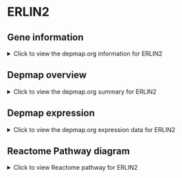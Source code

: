 <h1>ERLIN2</h1>

<h2>Gene information</h2>
<details>
  <summary>Click to view the depmap.org information for ERLIN2</summary>
  <iframe src="https://depmap.org/portal/gene/ERLIN2?tab=about" style="border:none;width:100%;height:800px"></iframe>
</details>

<h2>Depmap overview</h2>
<details>
  <summary>Click to view the depmap.org summary for ERLIN2</summary>
  <iframe src="https://depmap.org/portal/gene/ERLIN2?tab=overview" style="border:none;width:100%;height:800px"></iframe>
</details>

<h2>Depmap expression</h2>
<details>
  <summary>Click to view the depmap.org expression data for ERLIN2</summary>
  <iframe src="https://depmap.org/portal/gene/ERLIN2?tab=characterization" style="border:none;width:100%;height:800px"></iframe>
</details>



<h2>Reactome Pathway diagram</h2>
<details>
  <summary>Click to view Reactome pathway for ERLIN2</summary>
  <p>Signaling by plasma membrane FGFR1 fusions</p>
  <iframe src="https://reactome.org/PathwayBrowser/#/R-HSA-8853336" style="border:none;width:100%;height:800px"></iframe>
</details>



